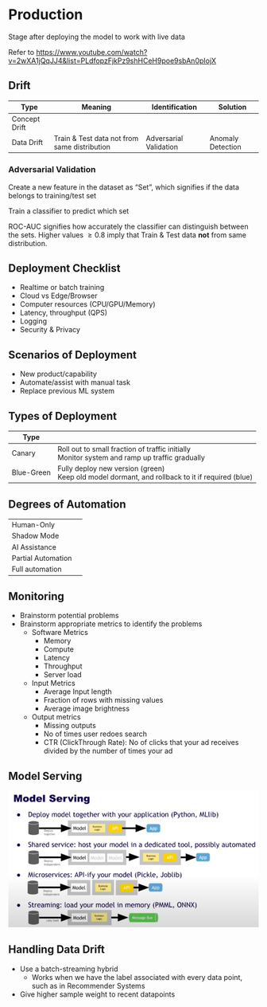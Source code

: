 # Production

Stage after deploying the model to work with live data

Refer to https://www.youtube.com/watch?v=2wXA1jQqJJ4&list=PLdfopzFjkPz9shHCeH9poe9sbAn0pIojX

## Drift

| Type          | Meaning                                      | Identification         | Solution          |
| ------------- | -------------------------------------------- | ---------------------- | ----------------- |
| Concept Drift |                                              |                        |                   |
| Data Drift    | Train & Test data not from same distribution | Adversarial Validation | Anomaly Detection |

### Adversarial Validation

Create a new feature in the dataset as “Set”, which signifies if the data belongs to training/test set

Train a classifier to predict which set

ROC-AUC signifies how accurately the classifier can distinguish between the sets. Higher values $\ge 0.8$ imply that Train & Test data **not** from same distribution.

## Deployment Checklist

- Realtime or batch training
- Cloud vs Edge/Browser
- Computer resources (CPU/GPU/Memory)
- Latency, throughput (QPS)
- Logging
- Security & Privacy

## Scenarios of Deployment

- New product/capability
- Automate/assist with manual task
- Replace previous ML system

## Types of Deployment

| Type       |                                                              |
| ---------- | ------------------------------------------------------------ |
| Canary     | Roll out to small fraction of traffic initially<br />Monitor system and ramp up traffic gradually |
| Blue-Green | Fully deploy new version (green)<br />Keep old model dormant, and rollback to it if required (blue) |

## Degrees of Automation

|                    |      |
| ------------------ | ---- |
| Human-Only         |      |
| Shadow Mode        |      |
| AI Assistance      |      |
| Partial Automation |      |
| Full automation    |      |

## Monitoring

- Brainstorm potential problems
- Brainstorm appropriate metrics to identify the problems
  - Software Metrics
    - Memory
    - Compute
    - Latency
    - Throughput
    - Server load
  - Input Metrics
    - Average Input length
    - Fraction of rows with missing values
    - Average image brightness
  - Output metrics
    - Missing outputs
    - No of times user redoes search
    - CTR (ClickThrough Rate): No of clicks that your ad receives divided by the number of times your ad

## Model Serving

![image-20240118224856092](./assets/image-20240118224856092.png)

## Handling Data Drift

- Use a batch-streaming hybrid
  - Works when we have the label associated with every data point, such as in Recommender Systems
- Give higher sample weight to recent datapoints
